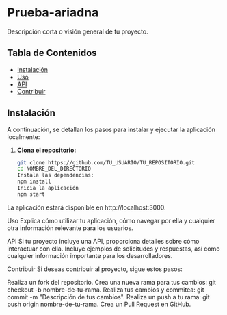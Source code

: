 # Prueba-ariadna


Descripción corta o visión general de tu proyecto.

## Tabla de Contenidos

- [Instalación](#instalación)
- [Uso](#uso)
- [API](#api)
- [Contribuir](#contribuir)


## Instalación

A continuación, se detallan los pasos para instalar y ejecutar la aplicación localmente:

1. **Clona el repositorio:**

   ```bash
   git clone https://github.com/TU_USUARIO/TU_REPOSITORIO.git
   cd NOMBRE_DEL_DIRECTORIO
   Instala las dependencias:
   npm install
   Inicia la aplicación
   npm start
La aplicación estará disponible en http://localhost:3000.

Uso
Explica cómo utilizar tu aplicación, cómo navegar por ella y cualquier otra información relevante para los usuarios.

API
Si tu proyecto incluye una API, proporciona detalles sobre cómo interactuar con ella. Incluye ejemplos de solicitudes y respuestas, así como cualquier información importante para los desarrolladores.

Contribuir
Si deseas contribuir al proyecto, sigue estos pasos:

Realiza un fork del repositorio.
Crea una nueva rama para tus cambios: git checkout -b nombre-de-tu-rama.
Realiza tus cambios y commitea: git commit -m "Descripción de tus cambios".
Realiza un push a tu rama: git push origin nombre-de-tu-rama.
Crea un Pull Request en GitHub.



